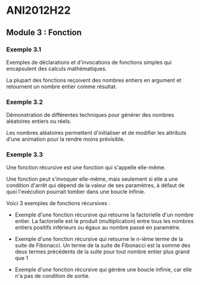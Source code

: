 # ANI2012H22

## Module 3 : Fonction

### Exemple 3.1

Exemples de déclarations et d'invocations de fonctions simples qui encapsulent des calculs mathématiques.

La plupart des fonctions reçoivent des nombres entiers en argument et retournent un nombre entier comme résultat.

### Exemple 3.2

Démonstration de différentes techniques pour générer des nombres aléatoires entiers ou réels.

Les nombres aléatoires permettent d'initialiser et de modifier les attributs d'une animation pour la rendre moins prévisible.

### Exemple 3.3

Une fonction récursive est une fonction qui s'appelle elle-même.

Une fonction peut s'invoquer elle-même, mais seulement si elle a une condition d'arrêt qui dépend de la valeur de ses paramètres, à défaut de quoi l'exécution pourrait tomber dans une boucle infinie.

Voici 3 exemples de fonctions récursives :

- Exemple d'une fonction récursive qui retourne la factorielle d'un nombre entier. La factorielle est le produit (multiplication) entre tous les nombres entiers positifs inférieurs ou égaux au nombre passé en paramètre.

- Exemple d'une fonction récursive qui retourne le n-ième terme de la suite de Fibonacci. Un terme de la suite de Fibonacci est la somme des deux termes précédents de la suite pour tout nombre entier plus grand que 1

- Exemple d'une fonction récursive qui génère une boucle infinie, car elle n'a pas de condition de sortie.
